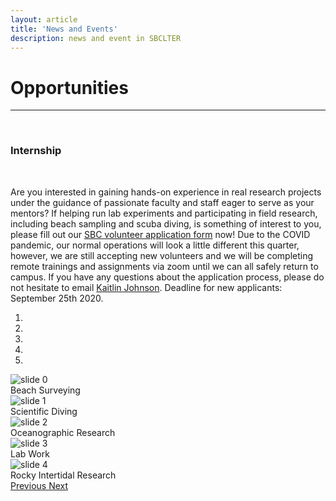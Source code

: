 ```yaml
---
layout: article
title: 'News and Events'
description: news and event in SBCLTER
---
```


<div id="main-container">
<div class="container-fluid">

<h1>Opportunities </h1>

<hr/>
<br>
<h3>Internship</h3>
<br>
<div style="position: bottom: 5px;">
     <p>Are you interested in gaining hands-on experience in real research projects under the guidance of passionate faculty and staff eager to serve as your mentors? If helping run lab experiments and participating in field research, including beach sampling and scuba diving, is something of interest to you, please fill out our <a href="{{site.baseurl}}/external/Documents/Other/Volunteer_Application_and_Waiver.pdf">SBC volunteer application form</a> now! Due to the COVID pandemic, our normal operations will look a little different this quarter, however, we are still accepting new volunteers and we will be completing remote trainings and assignments via zoom until we can all safely return to campus. If you have any questions about the application process, please do not hesitate to email <a href="mailto:Kaitlin_Johnson@ucsb.edu" target="_blank">Kaitlin Johnson</a>. Deadline for new applicants: September 25th 2020.</p>

 <div class="col-md">

<div id="carouselExampleIndicators" class="carousel slide" data-ride="carousel">
  <ol class="carousel-indicators">
    <li data-target="#carouselExampleIndicators" data-slide-to="0" class="active"></li>
    <li data-target="#carouselExampleIndicators" data-slide-to="1"></li>
    <li data-target="#carouselExampleIndicators" data-slide-to="2"></li>
    <li data-target="#carouselExampleIndicators" data-slide-to="3"></li>
    <li data-target="#carouselExampleIndicators" data-slide-to="4"></li>

  </ol>
  <div class="carousel-inner">
    <div class="carousel-item active">
      <img class="d-block w-100" src="/assets/img/education/SEEDS07Beachactivity.jpg" alt="slide 0">
      <div class="carousel-caption d-none d-md-block">
        <div class="title">Beach Surveying</div>
      </div>
     </div>
     <div class="carousel-item">
      <img class="d-block w-100" src="/assets/img/community/KaitlinJ.jpeg" alt="slide 1">
      <div class="carousel-caption d-none d-md-block">
        <div class="title">Scientific Diving</div>
      </div>
    </div>
    <div class="carousel-item">
      <img class="d-block w-100" src="/assets/img/community/launch_instrument2.jpg" alt="slide 2">
      <div class="carousel-caption d-none d-md-block">
        <div class="title">Oceanographic Research</div>
      </div>
    </div>
    <div class="carousel-item">
      <img class="d-block w-100" src="/assets/img/community/lab_algae_sorting.jpg" alt="slide 3">
      <div class="carousel-caption d-none d-md-block">
        <div class="title">Lab Work</div>
      </div>
    </div>
   <div class="carousel-item">
      <img class="d-block w-100" src="/assets/img/community/RockyIntertidalActivity.jpg" alt="slide 4">
      <div class="carousel-caption d-none d-md-block">
        <div class="title">Rocky Intertidal Research</div>
      </div>
    </div>
  </div>
  <a class="carousel-control-prev" href="#carouselExampleIndicators" role="button" data-slide="prev">
    <span class="carousel-control-prev-icon" aria-hidden="true"></span>
    <span class="sr-only">Previous</span>
  </a>
  <a class="carousel-control-next" href="#carouselExampleIndicators" role="button" data-slide="next">
    <span class="carousel-control-next-icon" aria-hidden="true"></span>
    <span class="sr-only">Next</span>
  </a>
</div>

</div>
</div>



</div>

